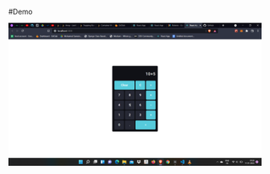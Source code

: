 #Demo 


[![Watch the video](sample.png)](https://user-images.githubusercontent.com/80631519/148833464-84a16c2c-7085-4896-85ab-da7215dfadc4.mp4)
